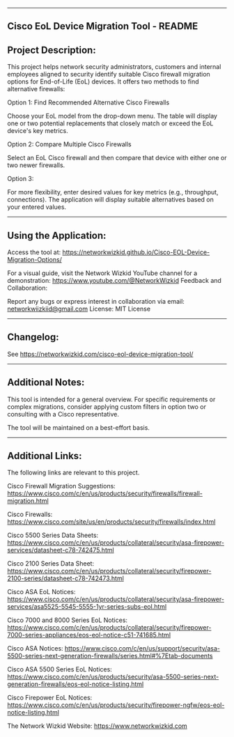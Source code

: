 --------------------------------------------------------------------------------------------------------------------------------------------------------------------------------
Cisco EoL Device Migration Tool - README
--------------------------------------------------------------------------------------------------------------------------------------------------------------------------------
Project Description:
--------------------------------------------------------------------------------------------------------------------------------------------------------------------------------
This project helps network security administrators, customers and internal employees aligned to security identify suitable Cisco firewall migration options for End-of-Life (EoL) devices. It offers two methods to find alternative firewalls:

Option 1: Find Recommended Alternative Cisco Firewalls

Choose your EoL model from the drop-down menu.
The table will display one or two potential replacements that closely match or exceed the EoL device's key metrics.

Option 2: Compare Multiple Cisco Firewalls

Select an EoL Cisco firewall and then compare that device with either one or two newer firewalls.

Option 3: 

For more flexibility, enter desired values for key metrics (e.g., throughput, connections). The application will display suitable alternatives based on your entered values.

--------------------------------------------------------------------------------------------------------------------------------------------------------------------------------
Using the Application:
--------------------------------------------------------------------------------------------------------------------------------------------------------------------------------
Access the tool at: https://networkwizkid.github.io/Cisco-EOL-Device-Migration-Options/

For a visual guide, visit the Network Wizkid YouTube channel for a demonstration: https://www.youtube.com/@NetworkWizkid
Feedback and Collaboration:

Report any bugs or express interest in collaboration via email: networkwiizkiid@gmail.com
License: MIT License

--------------------------------------------------------------------------------------------------------------------------------------------------------------------------------
Changelog:
--------------------------------------------------------------------------------------------------------------------------------------------------------------------------------
See https://networkwizkid.com/cisco-eol-device-migration-tool/

--------------------------------------------------------------------------------------------------------------------------------------------------------------------------------
Additional Notes:
--------------------------------------------------------------------------------------------------------------------------------------------------------------------------------
This tool is intended for a general overview. For specific requirements or complex migrations, consider applying custom filters in option two or consulting with a Cisco representative.

The tool will be maintained on a best-effort basis.

--------------------------------------------------------------------------------------------------------------------------------------------------------------------------------
Additional Links:
--------------------------------------------------------------------------------------------------------------------------------------------------------------------------------
The following links are relevant to this project.

Cisco Firewall Migration Suggestions: https://www.cisco.com/c/en/us/products/security/firewalls/firewall-migration.html

Cisco Firewalls: https://www.cisco.com/site/us/en/products/security/firewalls/index.html

Cisco 5500 Series Data Sheets: https://www.cisco.com/c/en/us/products/collateral/security/asa-firepower-services/datasheet-c78-742475.html

Cisco 2100 Series Data Sheet: https://www.cisco.com/c/en/us/products/collateral/security/firepower-2100-series/datasheet-c78-742473.html

Cisco ASA EoL Notices: https://www.cisco.com/c/en/us/products/collateral/security/asa-firepower-services/asa5525-5545-5555-1yr-series-subs-eol.html

Cisco 7000 and 8000 Series EoL Notices: https://www.cisco.com/c/en/us/products/collateral/security/firepower-7000-series-appliances/eos-eol-notice-c51-741685.html

Cisco ASA Notices: https://www.cisco.com/c/en/us/support/security/asa-5500-series-next-generation-firewalls/series.html#%7Etab-documents

Cisco ASA 5500 Series EoL Notices: https://www.cisco.com/c/en/us/products/security/asa-5500-series-next-generation-firewalls/eos-eol-notice-listing.html

Cisco Firepower EoL Notices: https://www.cisco.com/c/en/us/products/security/firepower-ngfw/eos-eol-notice-listing.html

The Network Wizkid Website: https://www.networkwizkid.com
